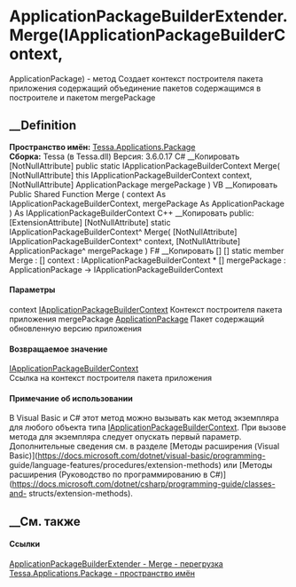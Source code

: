 # ApplicationPackageBuilderExtender.Merge(IApplicationPackageBuilderContext,
ApplicationPackage) - метод
Создает контекст построителя пакета приложения содержащий объединение пакетов
содержащимся в построителе и пакетом mergePackage
##  __Definition
 **Пространство имён:**
[Tessa.Applications.Package](N_Tessa_Applications_Package.htm)  
 **Сборка:** Tessa (в Tessa.dll) Версия: 3.6.0.17
C# __Копировать
    [NotNullAttribute]
    public static IApplicationPackageBuilderContext Merge(
    	[NotNullAttribute] this IApplicationPackageBuilderContext context,
    	[NotNullAttribute] ApplicationPackage mergePackage
    )
VB __Копировать
    <ExtensionAttribute>
    <NotNullAttribute>
    Public Shared Function Merge ( 
    	<NotNullAttribute> context As IApplicationPackageBuilderContext,
    	<NotNullAttribute> mergePackage As ApplicationPackage
    ) As IApplicationPackageBuilderContext
C++ __Копировать
     public:
    [ExtensionAttribute]
    [NotNullAttribute]
    static IApplicationPackageBuilderContext^ Merge(
    	[NotNullAttribute] IApplicationPackageBuilderContext^ context, 
    	[NotNullAttribute] ApplicationPackage^ mergePackage
    )
F# __Копировать
     [<ExtensionAttribute>]
    [<NotNullAttribute>]
    static member Merge : 
            [<NotNullAttribute>] context : IApplicationPackageBuilderContext * 
            [<NotNullAttribute>] mergePackage : ApplicationPackage -> IApplicationPackageBuilderContext 
#### Параметры
context
[IApplicationPackageBuilderContext](T_Tessa_Applications_Package_IApplicationPackageBuilderContext.htm)
     Контекст построителя пакета приложения 
mergePackage
[ApplicationPackage](T_Tessa_Applications_Package_ApplicationPackage.htm)
     Пакет содержащий обновленную версию приложения 
#### Возвращаемое значение
[IApplicationPackageBuilderContext](T_Tessa_Applications_Package_IApplicationPackageBuilderContext.htm)  
Ссылка на контекст построителя пакета приложения
#### Примечание об использовании
В Visual Basic и C# этот метод можно вызывать как метод экземпляра для любого
объекта типа
[IApplicationPackageBuilderContext](T_Tessa_Applications_Package_IApplicationPackageBuilderContext.htm).
При вызове метода для экземпляра следует опускать первый параметр.
Дополнительные сведения см. в разделе [Методы расширения (Visual
Basic)](https://docs.microsoft.com/dotnet/visual-basic/programming-
guide/language-features/procedures/extension-methods) или [Методы расширения
(Руководство по программированию в
C#)](https://docs.microsoft.com/dotnet/csharp/programming-guide/classes-and-
structs/extension-methods).
##  __См. также
#### Ссылки
[ApplicationPackageBuilderExtender -
](T_Tessa_Applications_Package_ApplicationPackageBuilderExtender.htm)
[Merge -
перегрузка](Overload_Tessa_Applications_Package_ApplicationPackageBuilderExtender_Merge.htm)
[Tessa.Applications.Package - пространство
имён](N_Tessa_Applications_Package.htm)
